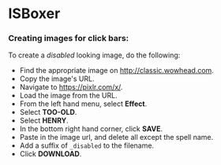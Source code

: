 # ISBoxer

### Creating images for click bars:

To create a _disabled_ looking image, do the following:

* Find the appropriate image on http://classic.wowhead.com.
* Copy the image's URL.
* Navigate to https://pixlr.com/x/.
* Load the image from the URL.
* From the left hand menu, select **Effect**.
* Select **TOO-OLD**.
* Select **HENRY**.
* In the bottom right hand corner, click **SAVE**.
* Paste in the image url, and delete all except the spell name.
* Add a suffix of `_disabled` to the filename.
* Click **DOWNLOAD**.
